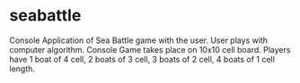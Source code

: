 # seabattle
Console Application of Sea Battle game with the user. User plays with computer algorithm. Console Game takes place on 10x10 cell board. Players have 1 boat of 4 cell, 2 boats of 3 cell, 3 boats of 2 cell, 4 boats of 1 cell length.
